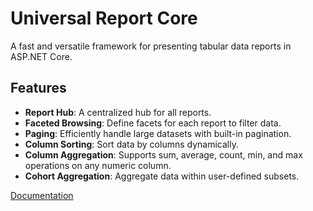 ﻿# Universal Report Core

A fast and versatile framework for presenting tabular data reports in ASP.NET Core.

## Features

- **Report Hub**: A centralized hub for all reports.
- **Faceted Browsing**: Define facets for each report to filter data.
- **Paging**: Efficiently handle large datasets with built-in pagination.
- **Column Sorting**: Sort data by columns dynamically.
- **Column Aggregation**: Supports sum, average, count, min, and max operations on any numeric column.
- **Cohort Aggregation**: Aggregate data within user-defined subsets.

[Documentation](https://tonybierman.github.io/universal-report-core/)

